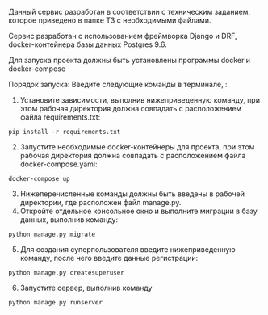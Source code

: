 Данный сервис разработан в соответствии с техническим заданием, которое приведено в папке ТЗ с необходимыми файлами.

Сервис разработан с использованием фреймворка Django и DRF, docker-контейнера базы данных Postgres 9.6.

Для запуска проекта должны быть установлены программы docker и docker-compose

Порядок запуска:
Введите следующие команды в терминале, :
1. Установите зависимости, выполнив нижеприведенную команду, при этом рабочая директория должна совпадать с расположением файла requirements.txt:
```commandline
pip install -r requirements.txt
```
2. Запустите необходимые docker-контейнеры для проекта, при этом рабочая директория должна совпадать с расположением файла docker-compose.yaml:
```commandline
docker-compose up
```
3. Нижеперечисленные команды должны быть введены в рабочей директории, где расположен файл manage.py.
4. Откройте отдельное консольное окно и выполните миграции в базу данных, выполнив команду:
```commandline
python manage.py migrate
```
5. Для создания суперпользователя введите нижеприведенную команду, после чего введите данные регистрации:
```commandline
python manage.py createsuperuser
```
6. Запустите сервер, выполнив команду
```commandline
python manage.py runserver
```
